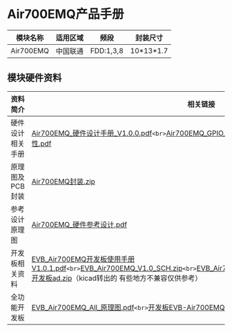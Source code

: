 # Air700EMQ产品手册

| 模块名称  | 适用区域 | 频段      | 封装尺寸    |
| --------- | -------- | --------- | ----------- |
| Air700EMQ | 中国联通 | FDD:1,3,8 | 10\*13\*1.7 |

## 模块硬件资料

| 资料简介         | 相关链接                                                                                                                                                                                                                                                                                                                                                                                                                                                                                                                                                                                                            |
| ---------------- | ------------------------------------------------------------------------------------------------------------------------------------------------------------------------------------------------------------------------------------------------------------------------------------------------------------------------------------------------------------------------------------------------------------------------------------------------------------------------------------------------------------------------------------------------------------------------------------------------------------------- |
| 硬件设计相关手册 | [Air700EMQ_硬件设计手册_V1.0.0.pdf](https://cdn.openluat-luatcommunity.openluat.com/attachment/20240812160444600_Air700EMQ_硬件设计手册_V1.0.0.pdf)`<br>`[Air700EMQ_GPIO_table_20240521.pdf](https://cdn.openluat-luatcommunity.openluat.com/attachment/20240521095504789_Air780EL&780ETGG&780ETG&700EL&700EY&700EC_GPIO_table_20240521.pdf)`<br>`[EC716-IO-特性.pdf](https://cdn.openluat-luatcommunity.openluat.com/attachment/20240508154944217_EC716-IO-特性.pdf)                                                                                                                                                    |
| 原理图及PCB封装  | [Air700EMQ封装.zip](https://cdn.openluat-luatcommunity.openluat.com/attachment/20231225171117125_Air700EL&700EY封装.zip)                                                                                                                                                                                                                                                                                                                                                                                                                                                                                               |
| 参考设计原理图   | [Air700EMQ_硬件参考设计.pdf](https://cdn.openluat-luatcommunity.openluat.com/attachment/20240228162252366_Air700EL_硬件参考设计.pdf)                                                                                                                                                                                                                                                                                                                                                                                                                                                                                   |
| 开发板相关资料   | [EVB_Air700EMQ开发板使用手册V1.0.1.pdf](https://cdn.openluat-luatcommunity.openluat.com/attachment/20240417135218605_EVB_Air700EC开发板使用手册V1.0.1.pdf)`<br>`[EVB_Air700EMQ_V1.0_SCH.zip](https://cdn.openluat-luatcommunity.openluat.com/attachment/20230308153627280_EVB_Air700E_V1.0_SCH.zip)`<br>`[EVB_Air700EMQ_V1.0_bom.XLS](https://cdn.openluat-luatcommunity.openluat.com/attachment/20230331111453962_EVB_Air700E_V1.0_bom.XLS)`<br>`[EVB_Air700EMQ开发板ad.zip](https://cdn.openluat-luatcommunity.openluat.com/attachment/20230510094340802_EVB_Air700E开发板ad.zip)（kicad转出的 有些地方不兼容仅供参考） |
| 全功能开发板     | [EVB_Air700EMQ_All_原理图.pdf](https://cdn.openluat-luatcommunity.openluat.com/attachment/20240528151044948_EVB_Air700EL_All_Func.pdf)`<br>`[开发板EVB-Air700EMQ-IO使用说明V1.0.0.pdf](https://cdn.openluat-luatcommunity.openluat.com/attachment/20240528160859252_开发板EVB-Air700EC-IO使用说明V1.0.0.pdf)                                                                                                                                                                                                                                                                                                            |
